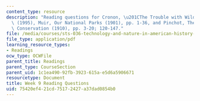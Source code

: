 ```yaml
---
content_type: resource
description: "Reading questions for Cronon, \u201CThe Trouble with Wilderness\u201D\
  \ (1995), Muir, Our National Parks (1901), pp. 1-36, and Pinchot, The Fight for\
  \ Conservation (1910), pp. 3-20; 120-147."
file: /media/courses/sts-036-technology-and-nature-in-american-history-spring-2008/75420ef421cd75172427a37dad0854b0_quest9.pdf
file_type: application/pdf
learning_resource_types:
- Readings
ocw_type: OCWFile
parent_title: Readings
parent_type: CourseSection
parent_uid: 1c1ea490-92fb-3923-615a-e5d6a5906671
resourcetype: Document
title: Week 9 Reading Questions
uid: 75420ef4-21cd-7517-2427-a37dad0854b0
---
```

